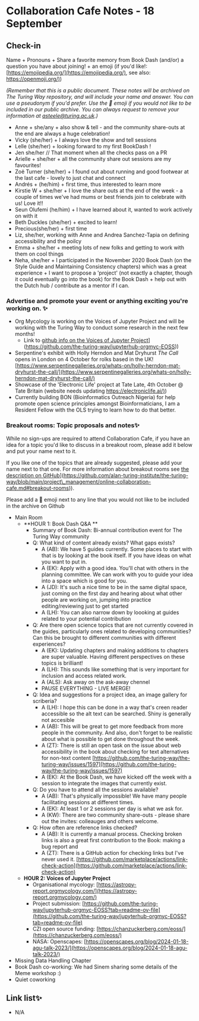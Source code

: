 # Collaboration Cafe Notes - 18 September

## Check-in

Name + Pronouns + Share a favorite memory from Book Dash (and/or) a question you have about joining! + an emoji (if you'd like!: [https://emojipedia.org/](https://emojipedia.org/), see also: [https://openmoji.org/)](https://openmoji.org/))

*(Remember that this is a public document. These notes will be archived on The Turing Way repository, and will include your name and answer. You can use a pseudonym if you'd prefer. Use the 🤫 emoji if you would not like to be included in our public archive. You can always request to remove your information at asteele@turing.ac.uk.)*

* Anne + she/any + also show \& tell - and the community share-outs at the end are always a huge celebration!
* Vicky (she/her) + I always love the show and tell sessions 
* Lelle (she/her) + looking forward to my first BookDash !
* Jen she/her // That moment when all the checks pass on a PR
* Arielle + she/her + all the community share out sessions are my favourites!
* Zoë Turner (she/her) + I found out about running and good footwear at the last cafe - lovely to just chat and connect
* Andrés + (he/him) + first time, thus interested to learn more
* Kirstie W + she/her + I love the share outs at the end of the week - a couple of times we've had mums or best friends join to celebrate with us! Love it!!
* Seun Olufemi (he/him) + I have learned about it, wanted to work actively on with it 
* Beth Duckles (she/her) + excited to learn! 
* Precious(she/her) + first time 
* Liz, she/her, working with Anne and Andrea Sanchez-Tapia on defining accessibility and the poilcy
* Emma + she/her + meeting lots of new folks and getting to work with them on cool things
* Neha, she/her + I participated in the November 2020 Book Dash (on the Style Guide and Maintaining Consistency chapters) which was a great experience + I want to propose a 'project' (not exactly a chapter, though it could eventually go into the book) for the Book Dash + help out with the Dutch hub / contribute as a mentor if I can.

### Advertise and promote your event or anything exciting you're working on. ✨

* Org Mycology is working on the Voices of Jupyter Project and will be working with the Turing Way to conduct some research in the next few months! 
    * Link to [github info on the Voices of Jupyter Project]([https://github.com/the-turing-way/jupyterhub-orgmyc-EOSS)](https://github.com/the-turing-way/jupyterhub-orgmyc-EOSS))
*  Serpentine's exhibit with Holly Herndon and Mat Dryhurst *The Call* opens in London on 4 October for rolks based in the UK! [https://www.serpentinegalleries.org/whats-on/holly-herndon-mat-dryhurst-the-call/](https://www.serpentinegalleries.org/whats-on/holly-herndon-mat-dryhurst-the-call/)
* Showcase of the 'Electronic Life' project at Tate Late, 4th October @ Tate Britain (website needs updating [https://electroniclife.ai/)](https://electroniclife.ai/))
* Currently building BON (Bioinformatics Outreach Nigeria) for help promote open science principles amongst Bioinformaticians, I am a Resident Fellow with the OLS trying to learn how to do that better. 

### Breakout rooms: Topic proposals and notes✨ 

While no sign-ups are required to attend Collaboration Cafe, if you have an idea for a topic you'd like to discuss in a breakout room, please add it below and put your name next to it. 

If you like one of the topics that are already suggested, please add your name next to that one. For more information about breakout rooms see [the description on GitHub]([https://github.com/alan-turing-institute/the-turing-way/blob/main/project\_management/online-collaboration-cafe.md#breakout-rooms)](https://github.com/alan-turing-institute/the-turing-way/blob/main/project\_management/online-collaboration-cafe.md#breakout-rooms)).

Please add a 🤫 emoji next to any line that you would not like to be included in the archive on Github

* Main Room
    * **HOUR 1: Book Dash Q\&A **
        * Summary of Book Dash: Bi-annual contribution event for The Turing Way community
        * Q: What kind of content already exists? What gaps exists?
            * A (AB): We have 5 guides currently. Some places to start with that is by looking at the book itself. If you have ideas on what you want to put in.
            * A (EK): Apply with a good idea. You'll chat with others in the planning committee. We can work with you to guide your idea into a space which is good for you.
            * A (JD): It's such a nice time to be in the same digital space, just coming on the first day and hearing about what other people are working on, jumping into practice editing/reviewing just to get started 
            * A (LH): You can also narrow down by loooking at guides related to your potential contribution
        * Q: Are there open science topics that are not currently covered in the guides, particularly ones related to developing communities? Can this be brought to different communities with different experiences?
            * A (EK): Updating chapters and making additions to chapters are super valuable. Having different perspectives on these topics is brilliant!
            * A (LH): This sounds like something that is very important for inclusion and access related work. 
            * A (ALS): Ask away on the ask-away chennel
            * PAUSE EVERYTHING - LIVE MERGE!
        * Q: Idea and suggestions for a project idea, an image gallery for scriberia?
            * A (LH): I hope this can be done in a way that's creen reader accessible so the alt text can be searched. Shiny is generally not accesible
            * A (AB): This will be great to get more feedback from more people in the community. And also, don't forget to be realistic about what is possible to get done throughout the week.
            * A (ZT): There is still an open task on the issue about web accessibility in the book about checking for text alternatives for non-text content [https://github.com/the-turing-way/the-turing-way/issues/1597](https://github.com/the-turing-way/the-turing-way/issues/1597)
            * A (EK): At the Book Dash, we have kicked off the week with a session to integrate the images that currently exist.
        * Q: Do you have to attend all the sessions available?
            * A (AB): That's physically impossible! We have many people facilitating sessions at different times.
            * A (EK): At least 1 or 2 sessions per day is what we ask for.
            * A (KW): There are two community share-outs - please share out the invites: colleauges and others welcome. 
        * Q: How often are reference links checked?
            * A (AB): It is currently a manual process. Checking broken links is also a great first contribution to the Book: making a bug report and 
            * A (ZT):  There is a GitHub action for checking links but I've never used it. [https://github.com/marketplace/actions/link-check-action](https://github.com/marketplace/actions/link-check-action)
    * **HOUR 2: Voices of Jupyter Project**
        * Organisational mycology: [https://astropy-report.orgmycology.com/](https://astropy-report.orgmycology.com/)
        * Project submission: [https://github.com/the-turing-way/jupyterhub-orgmyc-EOSS?tab=readme-ov-file](https://github.com/the-turing-way/jupyterhub-orgmyc-EOSS?tab=readme-ov-file)
        * CZI open source funding: [https://chanzuckerberg.com/eoss/](https://chanzuckerberg.com/eoss/)
        * NASA: Openscapes: [https://openscapes.org/blog/2024-01-18-agu-talk-2023/](https://openscapes.org/blog/2024-01-18-agu-talk-2023/)
* Missing Data Handling Chapter
* Book Dash co-working: We had Sinem sharing some details of the Meme workshop :) 
* Quiet coworking

##  Link list✨ 

* N/A